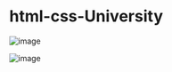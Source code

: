 ﻿# html-css-University
![image](https://github.com/KabylBeken/html-css-University/assets/162076031/0e6e333f-1a23-4af3-bb4e-71ebee659354)

![image](https://github.com/KabylBeken/html-css-University/assets/162076031/b021ead7-8a6d-44f2-9352-4f5c0ef3a8a3)
